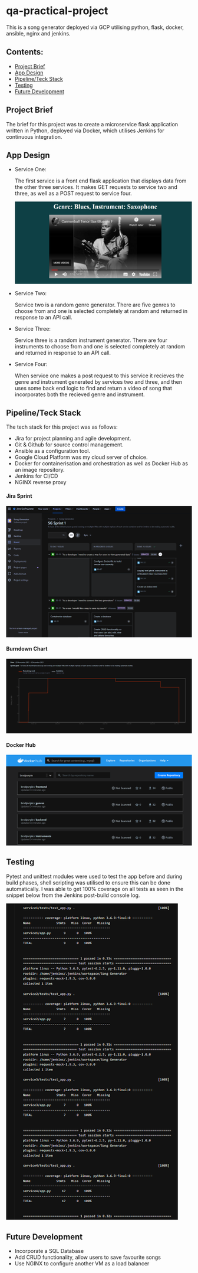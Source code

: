 # qa-practical-project
This is a song generator deployed via GCP utilising python, flask, docker, ansible, nginx and jenkins.

## Contents:

- [Project Brief](#Project-Brief)
- [App Design](#App-Design)
- [Pipeline/Teck Stack](#CPipeline/Teck-Stack)
- [Testing](#Testing)
- [Future Development](#Future-Development)


## Project Brief
The brief for this project was to create a microservice flask application written in Python, deployed via Docker, which utilises Jenkins for continuous integration. 

## App Design
- Service One:

    The first service is a front end flask application that displays data from the other three services. It makes GET requests to service two and three, as well as a POST request to service four.

    ![App](https://github.com/BrxdPvrple/qa-practical-project/blob/dev/images/App.png)

- Service Two:

    Service two is a random genre generator. There are five genres to choose from and one is selected completely at random and returned in response to an API call.

- Service Three:

    Service three is a random instrument generator. There are four instruments to choose from and one is selected completely at random and returned in response to an API call.

- Service Four:

    When service one makes a post request to this service it recieves the genre and instrument generated by services two and three, and then uses some back end logic to find and return a video of song that incorporates both the recieved genre and instrument.

## Pipeline/Teck Stack
The tech stack for this project was as follows:

- Jira for project planning and agile development.
- Git & Github for source control management.
- Ansible as a configuration tool.
- Google Cloud Platform was my cloud server of choice.
- Docker for containerisation and orchestration as well as Docker Hub as an image repository.
- Jenkins for CI/CD
- NGINX reverse proxy


#### Jira Sprint

![Sprint](https://github.com/BrxdPvrple/qa-practical-project/blob/dev/images/Jira_Sprint.png)

#### Burndown Chart

![BDC](https://github.com/BrxdPvrple/qa-practical-project/blob/dev/images/Burndown_Chart.png)


#### Docker Hub

![DockerHub](https://github.com/BrxdPvrple/qa-practical-project/blob/dev/images/Docker_Hub.png)


## Testing
Pytest and unittest modules were used to test the app before and during build phases, shell scripting was utilised to ensure this can be done automatically. I was able to get 100% coverage on all tests as seen in the snippet below from the Jenkins post-build console log.

![Tests](https://github.com/BrxdPvrple/qa-practical-project/blob/dev/images/Tests.png)


## Future Development
- Incorporate a SQL Database
- Add CRUD functionality, allow users to save favourite songs
- Use NGINX to configure another VM as a load balancer